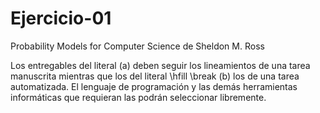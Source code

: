 # Ejercicio-01
Probability Models for Computer Science de Sheldon M. Ross

Los entregables del literal 
(a) deben seguir los lineamientos de una tarea manuscrita mientras que los del literal \hfill \break
(b) los de una tarea automatizada. El lenguaje de programación y las demás herramientas informáticas que requieran las podrán seleccionar libremente.
